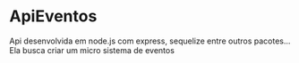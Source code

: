 # ApiEventos

Api desenvolvida em node.js com express, sequelize entre outros pacotes...
Ela busca criar um micro sistema de eventos
